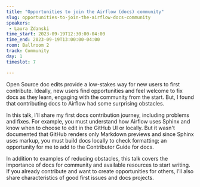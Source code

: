 ```yaml
---
title: "Opportunities to join the Airflow (docs) community"
slug: opportunities-to-join-the-airflow-docs-community
speakers:
 - Laura Zdanski
time_start: 2023-09-19T12:30:00-04:00
time_end: 2023-09-19T13:00:00-04:00
room: Ballroom 2
track: Community
day: 1
timeslot: 7

---
```


Open Source doc edits provide a low-stakes way for new users to first contribute. Ideally, new users find opportunities and feel welcome to fix docs as they learn, engaging with the community from the start. But, I found that contributing docs to Airflow had some surprising obstacles.
 
 
 
 In this talk, I’ll share my first docs contribution journey, including problems and fixes. For example, you must understand how Airflow uses Sphinx and know when to choose to edit in the GitHub UI or locally. But it wasn't documented that GitHub renders only Markdown previews and since Sphinx uses markup, you must build docs locally to check formatting; an opportunity for me to add to the Contributor Guide for docs.
 
 
 
 In addition to examples of reducing obstacles, this talk covers the importance of docs for community and available resources to start writing. If you already contribute and want to create opportunities for others, I’ll also share characteristics of good first issues and docs projects.
